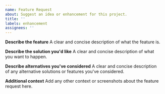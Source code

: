 ```yaml
---
name: Feature Request
about: Suggest an idea or enhancement for this project.
title: ''
labels: enhancement
assignees: ''
---
```


**Describe the feature**
A clear and concise description of what the feature is.

**Describe the solution you'd like**
A clear and concise description of what you want to happen.

**Describe alternatives you've considered**
A clear and concise description of any alternative solutions or features you've considered.

**Additional context**
Add any other context or screenshots about the feature request here.

